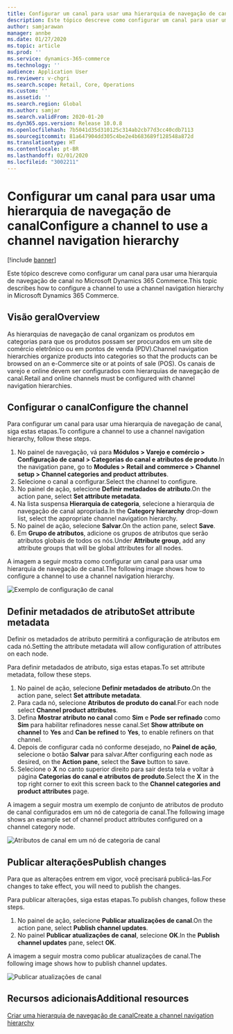 ```yaml
---
title: Configurar um canal para usar uma hierarquia de navegação de canal
description: Este tópico descreve como configurar um canal para usar uma hierarquia de navegação de canal no Microsoft Dynamics 365 Commerce.
author: samjarawan
manager: annbe
ms.date: 01/27/2020
ms.topic: article
ms.prod: ''
ms.service: dynamics-365-commerce
ms.technology: ''
audience: Application User
ms.reviewer: v-chgri
ms.search.scope: Retail, Core, Operations
ms.custom: ''
ms.assetid: ''
ms.search.region: Global
ms.author: samjar
ms.search.validFrom: 2020-01-20
ms.dyn365.ops.version: Release 10.0.8
ms.openlocfilehash: 7b5041d35d310125c314ab2cb77d3cc40cdb7113
ms.sourcegitcommit: 81a647904dd305c4be2e4b683689f128548a872d
ms.translationtype: HT
ms.contentlocale: pt-BR
ms.lasthandoff: 02/01/2020
ms.locfileid: "3002211"
---
```

# <a name="configure-a-channel-to-use-a-channel-navigation-hierarchy"></a><span data-ttu-id="73965-103">Configurar um canal para usar uma hierarquia de navegação de canal</span><span class="sxs-lookup"><span data-stu-id="73965-103">Configure a channel to use a channel navigation hierarchy</span></span>


[!include [banner](includes/banner.md)]

<span data-ttu-id="73965-104">Este tópico descreve como configurar um canal para usar uma hierarquia de navegação de canal no Microsoft Dynamics 365 Commerce.</span><span class="sxs-lookup"><span data-stu-id="73965-104">This topic describes how to configure a channel to use a channel navigation hierarchy in Microsoft Dynamics 365 Commerce.</span></span>

## <a name="overview"></a><span data-ttu-id="73965-105">Visão geral</span><span class="sxs-lookup"><span data-stu-id="73965-105">Overview</span></span>

<span data-ttu-id="73965-106">As hierarquias de navegação de canal organizam os produtos em categorias para que os produtos possam ser procurados em um site de comércio eletrônico ou em pontos de venda (PDV).</span><span class="sxs-lookup"><span data-stu-id="73965-106">Channel navigation hierarchies organize products into categories so that the products can be browsed on an e-Commerce site or at points of sale (POS).</span></span> <span data-ttu-id="73965-107">Os canais de varejo e online devem ser configurados com hierarquias de navegação de canal.</span><span class="sxs-lookup"><span data-stu-id="73965-107">Retail and online channels must be configured with channel navigation hierarchies.</span></span>

## <a name="configure-the-channel"></a><span data-ttu-id="73965-108">Configurar o canal</span><span class="sxs-lookup"><span data-stu-id="73965-108">Configure the channel</span></span>

<span data-ttu-id="73965-109">Para configurar um canal para usar uma hierarquia de navegação de canal, siga estas etapas.</span><span class="sxs-lookup"><span data-stu-id="73965-109">To configure a channel to use a channel navigation hierarchy, follow these steps.</span></span>

1. <span data-ttu-id="73965-110">No painel de navegação, vá para **Módulos \> Varejo e comércio \> Configuração de canal \> Categorias do canal e atributos de produto**.</span><span class="sxs-lookup"><span data-stu-id="73965-110">In the navigation pane, go to **Modules \> Retail and commerce \> Channel setup \> Channel categories and product attributes**.</span></span>
1. <span data-ttu-id="73965-111">Selecione o canal a configurar.</span><span class="sxs-lookup"><span data-stu-id="73965-111">Select the channel to configure.</span></span>
1. <span data-ttu-id="73965-112">No painel de ação, selecione **Definir metadados de atributo**.</span><span class="sxs-lookup"><span data-stu-id="73965-112">On the action pane, select **Set attribute metadata**.</span></span>
1. <span data-ttu-id="73965-113">Na lista suspensa **Hierarquia de categoria**, selecione a hierarquia de navegação de canal apropriada.</span><span class="sxs-lookup"><span data-stu-id="73965-113">In the **Category hierarchy** drop-down list, select the appropriate channel navigation hierarchy.</span></span>
1. <span data-ttu-id="73965-114">No painel de ação, selecione **Salvar**.</span><span class="sxs-lookup"><span data-stu-id="73965-114">On the action pane, select **Save**.</span></span>
1. <span data-ttu-id="73965-115">Em **Grupo de atributos**, adicione os grupos de atributos que serão atributos globais de todos os nós.</span><span class="sxs-lookup"><span data-stu-id="73965-115">Under **Attribute group**, add any attribute groups that will be global attributes for all nodes.</span></span>

<span data-ttu-id="73965-116">A imagem a seguir mostra como configurar um canal para usar uma hierarquia de navegação de canal.</span><span class="sxs-lookup"><span data-stu-id="73965-116">The following image shows how to configure a channel to use a channel navigation hierarchy.</span></span>

![Exemplo de configuração de canal](media/configure-channel-hierarchy-1.png)

## <a name="set-attribute-metadata"></a><span data-ttu-id="73965-118">Definir metadados de atributo</span><span class="sxs-lookup"><span data-stu-id="73965-118">Set attribute metadata</span></span>

<span data-ttu-id="73965-119">Definir os metadados de atributo permitirá a configuração de atributos em cada nó.</span><span class="sxs-lookup"><span data-stu-id="73965-119">Setting the attribute metadata will allow configuration of attributes on each node.</span></span>

<span data-ttu-id="73965-120">Para definir metadados de atributo, siga estas etapas.</span><span class="sxs-lookup"><span data-stu-id="73965-120">To set attribute metadata, follow these steps.</span></span>

1. <span data-ttu-id="73965-121">No painel de ação, selecione **Definir metadados de atributo**.</span><span class="sxs-lookup"><span data-stu-id="73965-121">On the action pane, select **Set attribute metadata**.</span></span>
1. <span data-ttu-id="73965-122">Para cada nó, selecione **Atributos de produto do canal**.</span><span class="sxs-lookup"><span data-stu-id="73965-122">For each node select **Channel product attributes**.</span></span>
1. <span data-ttu-id="73965-123">Defina **Mostrar atributo no canal** como **Sim** e **Pode ser refinado** como **Sim** para habilitar refinadores nesse canal.</span><span class="sxs-lookup"><span data-stu-id="73965-123">Set **Show attribute on channel** to **Yes** and **Can be refined** to **Yes**, to enable refiners on that channel.</span></span>
1. <span data-ttu-id="73965-124">Depois de configurar cada nó conforme desejado, no **Painel de ação**, selecione o botão **Salvar** para salvar.</span><span class="sxs-lookup"><span data-stu-id="73965-124">After configuring each node as desired, on the **Action pane**, select the **Save** button to save.</span></span>
1. <span data-ttu-id="73965-125">Selecione o **X** no canto superior direito para sair desta tela e voltar à página **Categorias do canal e atributos de produto**.</span><span class="sxs-lookup"><span data-stu-id="73965-125">Select the **X** in the top right corner to exit this screen back to the **Channel categories and product attributes** page.</span></span>

<span data-ttu-id="73965-126">A imagem a seguir mostra um exemplo de conjunto de atributos de produto de canal configurados em um nó de categoria de canal.</span><span class="sxs-lookup"><span data-stu-id="73965-126">The following image shows an example set of channel product attributes configured on a channel category node.</span></span>

![Atributos de canal em um nó de categoria de canal](media/configure-channel-hierarchy-2.png)

## <a name="publish-changes"></a><span data-ttu-id="73965-128">Publicar alterações</span><span class="sxs-lookup"><span data-stu-id="73965-128">Publish changes</span></span>

<span data-ttu-id="73965-129">Para que as alterações entrem em vigor, você precisará publicá-las.</span><span class="sxs-lookup"><span data-stu-id="73965-129">For changes to take effect, you will need to publish the changes.</span></span>

<span data-ttu-id="73965-130">Para publicar alterações, siga estas etapas.</span><span class="sxs-lookup"><span data-stu-id="73965-130">To publish changes, follow these steps.</span></span>

1. <span data-ttu-id="73965-131">No painel de ação, selecione **Publicar atualizações de canal**.</span><span class="sxs-lookup"><span data-stu-id="73965-131">On the action pane, select **Publish channel updates**.</span></span>
1. <span data-ttu-id="73965-132">No painel **Publicar atualizações de canal**, selecione **OK**.</span><span class="sxs-lookup"><span data-stu-id="73965-132">In the **Publish channel updates** pane, select **OK**.</span></span>

<span data-ttu-id="73965-133">A imagem a seguir mostra como publicar atualizações de canal.</span><span class="sxs-lookup"><span data-stu-id="73965-133">The following image shows how to publish channel updates.</span></span>

![Publicar atualizações de canal](media/configure-channel-hierarchy-3.png)

## <a name="additional-resources"></a><span data-ttu-id="73965-135">Recursos adicionais</span><span class="sxs-lookup"><span data-stu-id="73965-135">Additional resources</span></span>

[<span data-ttu-id="73965-136">Criar uma hierarquia de navegação de canal</span><span class="sxs-lookup"><span data-stu-id="73965-136">Create a channel navigation hierarchy</span></span>](create-channel-hierarchy.md)


